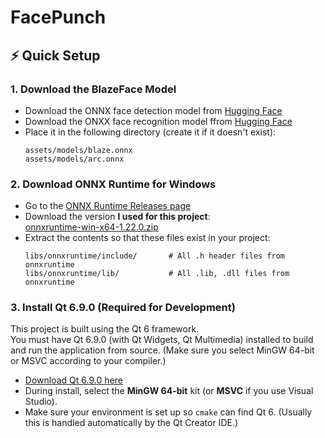 # FacePunch


## ⚡️ Quick Setup

### 1. **Download the BlazeFace Model**
- Download the ONNX face detection model from [Hugging Face](https://huggingface.co/garavv/blazeface-onnx/resolve/main/blaze.onnx)
- Download the ONXX face recognition model ffrom [Hugging Face](https://huggingface.co/garavv/arcface-onnx)
- Place it in the following directory (create it if it doesn't exist):
    ```
    assets/models/blaze.onnx
    assets/models/arc.onnx
    ```

### 2. **Download ONNX Runtime for Windows**
- Go to the [ONNX Runtime Releases page](https://github.com/microsoft/onnxruntime/releases)
- Download the version **I used for this project**:  
  [onnxruntime-win-x64-1.22.0.zip](https://github.com/microsoft/onnxruntime/releases/download/v1.22.0/onnxruntime-win-x64-1.22.0.zip)
- Extract the contents so that these files exist in your project:
    ```
    libs/onnxruntime/include/       # All .h header files from onnxruntime
    libs/onnxruntime/lib/           # All .lib, .dll files from onnxruntime
    ```


### 3. Install Qt 6.9.0 (Required for Development)

This project is built using the Qt 6 framework.  
You must have Qt 6.9.0 (with Qt Widgets, Qt Multimedia) installed to build and run the application from source.
 (Make sure you select MinGW 64-bit or MSVC according to your compiler.)
- [Download Qt 6.9.0 here](https://www.qt.io/download-qt-installer)
- During install, select the **MinGW 64-bit** kit (or **MSVC** if you use Visual Studio).
- Make sure your environment is set up so `cmake` can find Qt 6. (Usually this is handled automatically by the Qt Creator IDE.)
